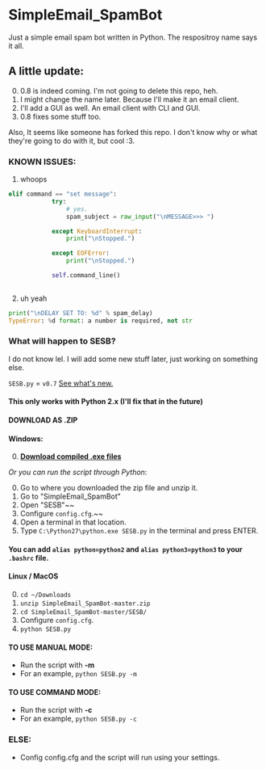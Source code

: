 # SimpleEmail_SpamBot
Just a simple email spam bot written in Python. The respositroy name says it all.

## A little update:
0. 0.8 is indeed coming. I'm not going to delete this repo, heh.
1. I might change the name later. Because I'll make it an email client.
2. I'll add a GUI as well. An email client with CLI and GUI.
3. 0.8 fixes some stuff too.

Also, It seems like someone has forked this repo. I don't know why or what they're going to do with it, but cool :3.

### KNOWN ISSUES:
1. whoops
```python
elif command == "set message":
            try:
                # yes.
                spam_subject = raw_input("\nMESSAGE>>> ")

            except KeyboardInterrupt:
                print("\nStopped.")

            except EOFError:
                print("\nStopped.")

            self.command_line()
            
```
2. uh yeah

```python
print("\nDELAY SET TO: %d" % spam_delay)
TypeError: %d format: a number is required, not str
```

### What will happen to SESB?
I do not know lel. I will add some new stuff later, just working on something else.

```SESB.py``` = ```v0.7```
[See what's new.](https://github.com/DizAzTor/SimpleEmail_SpamBot/blob/master/SESB/changelog.txt)


#### This only works with Python 2.x (I'll fix that in the future)
#### DOWNLOAD AS .ZIP

#### Windows:
0. [**Download compiled .exe files**](https://github.com/DizAzTor/SimpleEmail_SpamBot/releases/tag/v0.7)

_Or you can run the script through Python_:

0. Go to where you downloaded the zip file and unzip it.
1. Go to "SimpleEmail_SpamBot"
2. Open "SESB"~~
3. Configure ```config.cfg```.~~
4. Open a terminal in that location.
5. Type ```C:\Python27\python.exe SESB.py``` in the terminal and press ENTER.

#### You can add ```alias python=python2``` and ```alias python3=python3``` to your ```.bashrc``` file.

#### Linux / MacOS
0. ```cd ~/Downloads```
1. ```unzip SimpleEmail_SpamBot-master.zip```
2. ```cd SimpleEmail_SpamBot-master/SESB/```
3. Configure ```config.cfg```.
4. ```python SESB.py```

#### TO USE MANUAL MODE:
* Run the script with **-m**
* For an example, ```python SESB.py -m```

#### TO USE COMMAND MODE:
* Run the script with **-c**
* For an example, ```python SESB.py -c```

### ELSE:
* Config config.cfg and the script will run using your settings.
